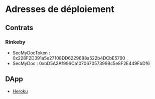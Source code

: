 # Adresses de déploiement

## Contrats

### Rinkeby

- SecMyDocToken : 0x228F2D391a5e27108DD6229688a522b4DCbE5760
- SecMyDoc : 0xbD5A2Af996Ca107067057399Bc5e8F2E449FbDf6

## DApp

- [Heroku](https://sav-doc.herokuapp.com/)
